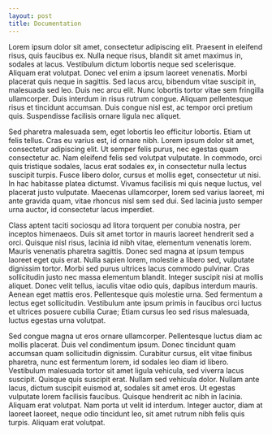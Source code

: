 ```yaml
---
layout: post
title: Documentation
---
```


Lorem ipsum dolor sit amet, consectetur adipiscing elit. Praesent in eleifend risus, quis faucibus ex. Nulla neque risus, blandit sit amet maximus in, sodales at lacus. Vestibulum dictum lobortis neque sed scelerisque. Aliquam erat volutpat. Donec vel enim a ipsum laoreet venenatis. Morbi placerat quis neque in sagittis. Sed lacus arcu, bibendum vitae suscipit in, malesuada sed leo. Duis nec arcu elit. Nunc lobortis tortor vitae sem fringilla ullamcorper. Duis interdum in risus rutrum congue. Aliquam pellentesque risus et tincidunt accumsan. Duis congue nisl est, ac tempor orci pretium quis. Suspendisse facilisis ornare ligula nec aliquet.

Sed pharetra malesuada sem, eget lobortis leo efficitur lobortis. Etiam ut felis tellus. Cras eu varius est, id ornare nibh. Lorem ipsum dolor sit amet, consectetur adipiscing elit. Ut semper felis purus, nec egestas quam consectetur ac. Nam eleifend felis sed volutpat vulputate. In commodo, orci quis tristique sodales, lacus erat sodales ex, in consectetur nulla lectus suscipit turpis. Fusce libero dolor, cursus et mollis eget, consectetur ut nisi. In hac habitasse platea dictumst. Vivamus facilisis mi quis neque luctus, vel placerat justo vulputate. Maecenas ullamcorper, lorem sed varius laoreet, mi ante gravida quam, vitae rhoncus nisl sem sed dui. Sed lacinia justo semper urna auctor, id consectetur lacus imperdiet.

Class aptent taciti sociosqu ad litora torquent per conubia nostra, per inceptos himenaeos. Duis sit amet tortor in mauris laoreet hendrerit sed a orci. Quisque nisl risus, lacinia id nibh vitae, elementum venenatis lorem. Mauris venenatis pharetra sagittis. Donec sed magna at ipsum tempus laoreet eget quis erat. Nulla sapien lorem, molestie a libero sed, vulputate dignissim tortor. Morbi sed purus ultrices lacus commodo pulvinar. Cras sollicitudin justo nec massa elementum blandit. Integer suscipit nisi at mollis aliquet. Donec velit tellus, iaculis vitae odio quis, dapibus interdum mauris. Aenean eget mattis eros. Pellentesque quis molestie urna. Sed fermentum a lectus eget sollicitudin. Vestibulum ante ipsum primis in faucibus orci luctus et ultrices posuere cubilia Curae; Etiam cursus leo sed risus malesuada, luctus egestas urna volutpat.

Sed congue magna ut eros ornare ullamcorper. Pellentesque luctus diam ac mollis placerat. Duis vel condimentum ipsum. Donec tincidunt quam accumsan quam sollicitudin dignissim. Curabitur cursus, elit vitae finibus pharetra, nunc est fermentum lorem, id sodales leo diam id libero. Vestibulum malesuada tortor sit amet ligula vehicula, sed viverra lacus suscipit. Quisque quis suscipit erat. Nullam sed vehicula dolor. Nullam ante lacus, dictum suscipit euismod at, sodales sit amet eros. Ut egestas vulputate lorem facilisis faucibus. Quisque hendrerit ac nibh in lacinia. Aliquam erat volutpat. Nam porta ut velit id interdum. Integer auctor, diam at laoreet laoreet, neque odio tincidunt leo, sit amet rutrum nibh felis quis turpis. Aliquam erat volutpat.